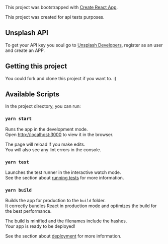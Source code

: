 This project was bootstrapped with [Create React App](https://github.com/facebook/create-react-app).

This project was created for api tests purposes.

## Unsplash API
To get your API key you soul go to <a href="https://unsplash.com/developers">Unsplash Developers</a>, register as an user and create an APP.

## Getting this project
You could fork and clone this project if you want to. :) 

## Available Scripts

In the project directory, you can run:

### `yarn start`

Runs the app in the development mode.<br />
Open [http://localhost:3000](http://localhost:3000) to view it in the browser.

The page will reload if you make edits.<br />
You will also see any lint errors in the console.

### `yarn test`

Launches the test runner in the interactive watch mode.<br />
See the section about [running tests](https://facebook.github.io/create-react-app/docs/running-tests) for more information.

### `yarn build`

Builds the app for production to the `build` folder.<br />
It correctly bundles React in production mode and optimizes the build for the best performance.

The build is minified and the filenames include the hashes.<br />
Your app is ready to be deployed!

See the section about [deployment](https://facebook.github.io/create-react-app/docs/deployment) for more information.
